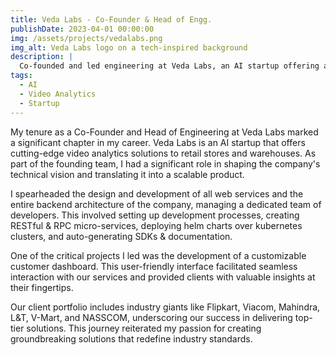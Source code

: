```yaml
---
title: Veda Labs - Co-Founder & Head of Engg.
publishDate: 2023-04-01 00:00:00
img: /assets/projects/vedalabs.png
img_alt: Veda Labs logo on a tech-inspired background
description: |
  Co-founded and led engineering at Veda Labs, an AI startup offering analytics over CCTV.
tags:
  - AI
  - Video Analytics
  - Startup
---
```


My tenure as a Co-Founder and Head of Engineering at Veda Labs marked a significant chapter in my career. Veda Labs is an AI startup that offers cutting-edge video analytics solutions to retail stores and warehouses. As part of the founding team, I had a significant role in shaping the company's technical vision and translating it into a scalable product.

I spearheaded the design and development of all web services and the entire backend architecture of the company, managing a dedicated team of developers. This involved setting up development processes, creating RESTful & RPC micro-services, deploying helm charts over kubernetes clusters, and auto-generating SDKs & documentation.

One of the critical projects I led was the development of a customizable customer dashboard. This user-friendly interface facilitated seamless interaction with our services and provided clients with valuable insights at their fingertips.

Our client portfolio includes industry giants like Flipkart, Viacom, Mahindra, L&T, V-Mart, and NASSCOM, underscoring our success in delivering top-tier solutions. This journey reiterated my passion for creating groundbreaking solutions that redefine industry standards.

